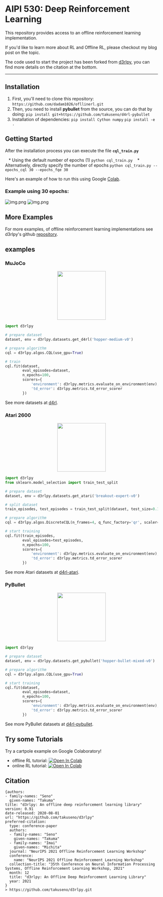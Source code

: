 # AIPI 530: Deep Reinforcement Learning 
This repository provides access to an offline reinforcement learning implementation.

If you'd like to learn more about RL and Offline RL, please checkout my blog post on the topic.

The code used to start the project has been forked from [d3rlpy](https://github.com/takuseno/d3rlpy), you can find more details on the citation at the bottom.
 
--- 

## Installation

1. First, you'll need to clone this repository: `https://github.com/dadam1026/ofllinerl.git`
2. Then, you need to install **pybullet** from the source, you can do that by doing:
 `pip install git+https://github.com/takuseno/d4rl-pybullet`
3. Installation of dependencies:
 `pip install Cython numpy` 
 `pip install -e .`

## Getting Started 

After the installation process you can execute the file **`cql_train.py`**

   * Using the default number of epochs (1) `python cql_train.py` 
   * Alternatively, directly specify the number of epochs `python cql_train.py --epochs_cql 30 --epochs_fqe 30`


Here's an example of how to run this using Google [Colab](https://colab.research.google.com/drive/1XzeKij0qtZjJOHkZI_k_h6XPPno2MAkV?usp=sharing).

### Example using 30 epochs:
![img.png](Plot1.jpeg)
![img.png](Plot2.jpeg)

## More Examples

For more examples, of offline reinforcement learning implementations see d3rlpy's github [repository](https://github.com/takuseno/d3rlpy).

## examples
### MuJoCo
<p align="center"><img align="center" width="160px" src="assets/mujoco_hopper.gif"></p>

```py
import d3rlpy

# prepare dataset
dataset, env = d3rlpy.datasets.get_d4rl('hopper-medium-v0')

# prepare algorithm
cql = d3rlpy.algos.CQL(use_gpu=True)

# train
cql.fit(dataset,
        eval_episodes=dataset,
        n_epochs=100,
        scorers={
            'environment': d3rlpy.metrics.evaluate_on_environment(env),
            'td_error': d3rlpy.metrics.td_error_scorer
        })
```

See more datasets at [d4rl](https://github.com/rail-berkeley/d4rl).

### Atari 2600
<p align="center"><img align="center" width="160px" src="assets/breakout.gif"></p>

```py
import d3rlpy
from sklearn.model_selection import train_test_split

# prepare dataset
dataset, env = d3rlpy.datasets.get_atari('breakout-expert-v0')

# split dataset
train_episodes, test_episodes = train_test_split(dataset, test_size=0.1)

# prepare algorithm
cql = d3rlpy.algos.DiscreteCQL(n_frames=4, q_func_factory='qr', scaler='pixel', use_gpu=True)

# start training
cql.fit(train_episodes,
        eval_episodes=test_episodes,
        n_epochs=100,
        scorers={
            'environment': d3rlpy.metrics.evaluate_on_environment(env),
            'td_error': d3rlpy.metrics.td_error_scorer
        })
```

See more Atari datasets at [d4rl-atari](https://github.com/takuseno/d4rl-atari).

### PyBullet
<p align="center"><img align="center" width="160px" src="assets/hopper.gif"></p>

```py
import d3rlpy

# prepare dataset
dataset, env = d3rlpy.datasets.get_pybullet('hopper-bullet-mixed-v0')

# prepare algorithm
cql = d3rlpy.algos.CQL(use_gpu=True)

# start training
cql.fit(dataset,
        eval_episodes=dataset,
        n_epochs=100,
        scorers={
            'environment': d3rlpy.metrics.evaluate_on_environment(env),
            'td_error': d3rlpy.metrics.td_error_scorer
        })
```

See more PyBullet datasets at [d4rl-pybullet](https://github.com/takuseno/d4rl-pybullet).

## Try some Tutorials
Try a cartpole example on Google Colaboratory!

- offline RL tutorial: [![Open In Colab](https://colab.research.google.com/assets/colab-badge.svg)](https://colab.research.google.com/github/takuseno/d3rlpy/blob/master/tutorials/cartpole.ipynb)
- online RL tutorial: [![Open In Colab](https://colab.research.google.com/assets/colab-badge.svg)](https://colab.research.google.com/github/takuseno/d3rlpy/blob/master/tutorials/online.ipynb)

## Citation

```
{authors:
- family-names: "Seno"
  given-names: "Takuma"
title: "d3rlpy: An offline deep reinforcement learning library"
version: 0.91
date-released: 2020-08-01
url: "https://github.com/takuseno/d3rlpy"
preferred-citation:
  type: conference-paper
  authors:
  - family-names: "Seno"
    given-names: "Takuma"
  - family-names: "Imai"
    given-names: "Michita"
  journal: "NeurIPS 2021 Offline Reinforcement Learning Workshop"
  conference:
    name: "NeurIPS 2021 Offline Reinforcement Learning Workshop"
  collection-title: "35th Conference on Neural Information Processing Systems, Offline Reinforcement Learning Workshop, 2021"
  month: 12
  title: "d3rlpy: An Offline Deep Reinforcement Learning Library"
  year: 2021
}
> https://github.com/takuseno/d3rlpy.git 
```
